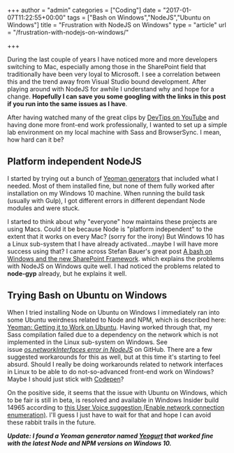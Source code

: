 +++
author = "admin"
categories = ["Coding"]
date = "2017-01-07T11:22:55+00:00"
tags = ["Bash on Windows","NodeJS","Ubuntu on Windows"]
title = "Frustration with NodeJS on Windows"
type = "article"
url = "/frustration-with-nodejs-on-windows/"

+++

During the last couple of years I have noticed more and more developers switching to Mac, especially among those in the SharePoint field that traditionally have been very loyal to Microsoft. I see a correlation between this and the trend away from Visual Studio bound development. After playing around with NodeJS for awhile I understand why and hope for a change. **Hopefully I can save you some googling with the links in this post if you run into the same issues as I have**.

After having watched many of the great clips by [DevTips on YouTube][1] and having done more front-end work professionally, I wanted to set up a simple lab environment on my local machine with Sass and BrowserSync. I mean, how hard can it be?

## Platform independent NodeJS

I started by trying out a bunch of [Yeoman generators][2] that included what I needed. Most of them installed fine, but none of them fully worked after installation on my Windows 10 machine. When running the build task (usually with Gulp), I got different errors in different dependant Node modules and were stuck.

I started to think about why "everyone" how maintains these projects are using Macs. Could it be because Node is "platform independent" to the extent that it works on every Mac? (sorry for the irony) But Windows 10 has a Linux sub-system that I have already activated...maybe I will have more success using that? I came across Stefan Bauer's great post [A bash on Windows and the new SharePoint Framework][3]. which explains the problems with NodeJS on Windows quite well. I had noticed the problems related to **node-gyp** already, but he explains it well.

## Trying Bash on Ubuntu on Windows

When I tried installing Node on Ubuntu on Windows I immediately ran into some Ubuntu weirdness related to Node and NPM, which is described here: [Yeoman: Getting it to Work on Ubuntu][4]. Having worked through that, my Sass compilation failed due to a dependency on the network which is not implemented in the Linux sub-system on Windows. See issue [_os.networkInterfaces error in NodeJS_][5] on GitHub. There are a few suggested workarounds for this as well, but at this time it's starting to feel absurd. Should I really be doing workarounds related to network interfaces in Linux to be able to do not-so-advanced front-end work on Windows? Maybe I should just stick with [Codepen][6]?

On the positive side, it seems that the issue with Ubuntu on Windows, which to be fair is still in beta, is resolved and available in Windows Insider build 14965 according to [this User Voice suggestion (Enable network connection enumeration)][7]. I'll guess I just have to wait for that and hope I can avoid these rabbit trails in the future.

_**Update: I found a Yeoman generator named [Yeogurt][8] that worked fine with the latest Node and NPM versions on Windows 10.**_

 [1]: https://www.youtube.com/user/DevTipsForDesigners
 [2]: http://yeoman.io/generators/
 [3]: http://www.n8d.at/blog/a-bash-on-windows-and-the-new-sharepoint-framework/
 [4]: http://truthyfalsey.com/yeoman-working-ubuntu/
 [5]: https://github.com/Microsoft/BashOnWindows/issues/468
 [6]: http://codepen.io/
 [7]: https://wpdev.uservoice.com/forums/266908-command-prompt-console-bash-on-ubuntu-on-windo/suggestions/16109719-enable-network-connection-enumeration
 [8]: https://github.com/larsonjj/generator-yeogurt